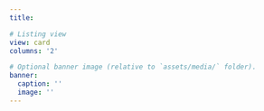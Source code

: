 ```yaml
---
title: 

# Listing view
view: card
columns: '2'

# Optional banner image (relative to `assets/media/` folder).
banner:
  caption: ''
  image: ''
---
```

